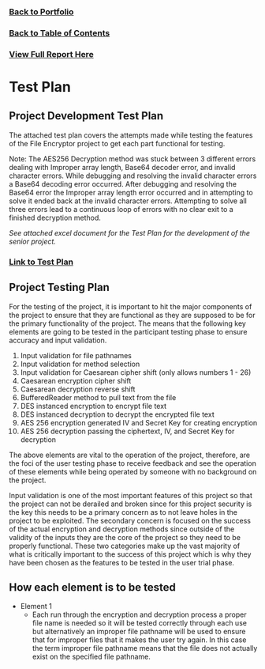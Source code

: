 ### [Back to Portfolio](index.md)

### [Back to Table of Contents](seniorproject.md)

### [View Full Report Here](fullReport.md)

Test Plan
====================

Project Development Test Plan
-----------------------------
The attached test plan covers the attempts made while testing the features of the File Encryptor project to get each part functional for testing.

Note: The AES256 Decryption method was stuck between 3 different errors dealing with Improper array length, Base64 decoder error, and invalid character errors. While debugging and resolving the invalid character errors a Base64 decoding error occurred. After debugging and resolving the Base64 error the Improper array length error occurred and in attempting to solve it ended back at the invalid character errors. Attempting to solve all three errors lead to a continuous loop of errors with no clear exit to a finished decryption method.

*See attached excel document for the Test Plan for the development of the senior project.*

### [Link to Test Plan](File%20Encryptor%20Test%20Plan%20-%20Trevor%20Abel.xlsx)

Project Testing Plan
--------------------
For the testing of the project, it is important to hit the major components of the project to ensure that they are functional as they are supposed to be for the primary functionality of the project. The means that the following key elements are going to be tested in the participant testing phase to ensure accuracy and input validation.

1. Input validation for file pathnames
2. Input validation for method selection
3. Input validation for Caesarean cipher shift (only allows numbers 1 - 26)
4. Caesarean encryption cipher shift
5. Caesarean decryption reverse shift
6. BufferedReader method to pull text from the file
7. DES instanced encryption to encrypt file text
8. DES instanced decryption to decrypt the encrypted file text
9. AES 256 encryption generated IV and Secret Key for creating encryption
10. AES 256 decryption passing the ciphertext, IV, and Secret Key for decryption

The above elements are vital to the operation of the project, therefore, are the foci of the user testing phase to receive feedback and see the operation of these elements while being operated by someone with no background on the project.

Input validation is one of the most important features of this project so that the project can not be derailed and broken since for this project security is the key this needs to be a primary concern as to not leave holes in the project to be exploited. The secondary concern is focused on the success of the actual encryption and decryption methods since outside of the validity of the inputs they are the core of the project so they need to be properly functional. These two categories make up the vast majority of what is critically important to the success of this project which is why they have been chosen as the features to be tested in the user trial phase.

How each element is to be tested
--------------------------------

- Element 1
  - Each run through the encryption and decryption process a proper file name is needed so it will be tested correctly through each use but alternatively an improper file pathname will be used to ensure that for improper files that it makes the user try again. In this case the term improper file pathname means that the file does not actually exist on the specified file pathname.
